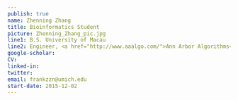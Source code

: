 ```yaml
---
publish: true
name: Zhenning Zhang
title: Bioinformatics Student
picture: Zhenning_Zhang_pic.jpg
line1: B.S. University of Macau  
line2: Engineer, <a href="http://www.aaalgo.com/">Ann Arbor Algorithms</a>
google-scholar: 
CV:
linked-in: 
twitter: 
email: frankzzn@umich.edu
start-date: 2015-12-02
---
```

